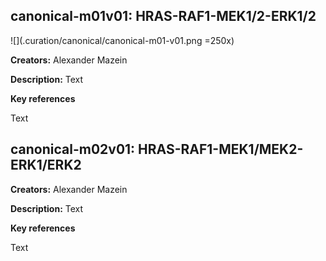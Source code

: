 ## canonical-m01v01: HRAS-RAF1-MEK1/2-ERK1/2

![](.curation/canonical/canonical-m01-v01.png =250x)

**Creators:** Alexander Mazein

**Description:** Text  

**Key references**  

Text

## canonical-m02v01: HRAS-RAF1-MEK1/MEK2-ERK1/ERK2

**Creators:** Alexander Mazein

**Description:** Text  

**Key references**  

Text


